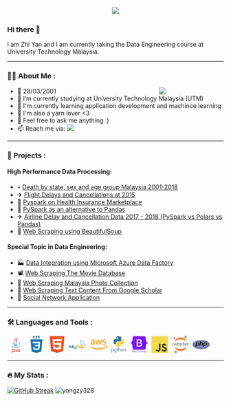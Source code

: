 <div id="header" align="center">
  <img src="https://gifdb.com/images/high/cute-quby-chan-wave-x4ez6u9oy0mm4yxx.webp" width="300"/>
</div>

### Hi there 👋
I am Zhi Yan and I am currently taking the Data Engineering course at University Technology Malaysia.

---
### :woman_technologist: About Me :
<img align="right" width="30%" src="https://media.tenor.com/R6zEIJQaUh4AAAAC/we-bare-bears-ice-bear.gif">

- 📆 28/03/2001
- 👯 I’m currently studying at University Technology Malaysia (UTM)
- 🌱 I'm currently learning application development and machince learning
- :yarn: I'm also a yarn lover <3
- 💬 Feel free to ask me anything :)
- 📫 Reach me via: <a href="mailto:zhiyanyong01@gmail.com"><img src="https://img.shields.io/badge/zhiyanyong01@gmail.com-D14836?style=flat&logo=gmail&logoColor=white"> </a>

---

### 🏅 Projects :
#### High Performance Data Processing: 
- 💀 [Death by state, sex and age group Malaysia 2001-2018](https://github.com/drshahizan/Python_EDA/tree/main/Malaysia%20EDA/Potato)
- ✈ [Flight Delays and Cancellations at 2015](https://github.com/drshahizan/Python-big-data/tree/main/Assignment%201/potato)
- 🏥 [Pyspark on Health Insurance Marketplace](https://github.com/drshahizan/Python-big-data/tree/main/Assignment%202a/Sepuluh)
- 🐼 [PySpark as an alternative to Pandas](https://github.com/drshahizan/Python-big-data/tree/main/Assignment%202b/Sepuluh)
- ✈ [Airline Delay and Cancellation Data 2017 - 2018 (PySpark vs Polars vs Pandas)](https://github.com/drshahizan/Python-big-data/tree/main/Project/Sepuluh)
- 🥣 [Web Scraping using BeautifulSoup](https://github.com/drshahizan/python-web/tree/main/beautiful-soup/Group%2010)

#### Special Topic in Data Engineering:
- 🏭 [Data Integration using Microsoft Azure Data Factory](https://github.com/drshahizan/special-topic-data-engineering/tree/main/assignment/data-integration/submission/MichelinStar)
- 📽️ [Web Scraping The Movie Database](https://github.com/drshahizan/special-topic-data-engineering/tree/main/assignment/API/submission/MichelinStar)
- 📸 [Web Scraping Malaysia Photo Collection](https://github.com/drshahizan/special-topic-data-engineering/tree/main/assignment/data-scraping/submission/part1/MichelinStar)
- 📑 [Web Scraping Text Content From Google Scholar](https://github.com/drshahizan/special-topic-data-engineering/tree/main/assignment/data-scraping/submission/part2/MichelinStar)
- 📱 [Social Network Application](https://github.com/drshahizan/learn-django/tree/main/materials/assignment/submission/MichelinStar)

---
### :hammer_and_wrench: Languages and Tools :
<div>
  <img src="https://github.com/devicons/devicon/blob/master/icons/java/java-original-wordmark.svg" title="Java" alt="Java" width="40" height="40"/>&nbsp;
  <img src="https://github.com/devicons/devicon/blob/master/icons/css3/css3-plain-wordmark.svg"  title="CSS3" alt="CSS" width="40" height="40"/>&nbsp;
  <img src="https://github.com/devicons/devicon/blob/master/icons/html5/html5-original.svg" title="HTML5" alt="HTML" width="40" height="40"/>&nbsp;
  <img src="https://github.com/devicons/devicon/blob/master/icons/mysql/mysql-original-wordmark.svg" title="MySQL"  alt="MySQL" width="40" height="40"/>&nbsp;
  <img src="https://github.com/devicons/devicon/blob/master/icons/amazonwebservices/amazonwebservices-plain-wordmark.svg" title="AWS" alt="AWS" width="40" height="40"/>&nbsp;
  <img src="https://raw.githubusercontent.com/devicons/devicon/master/icons/python/python-original-wordmark.svg" title="Python" **alt="Python" width="40" height="40"/>&nbsp;
  <img src="https://raw.githubusercontent.com/devicons/devicon/master/icons/bootstrap/bootstrap-original-wordmark.svg" title="Bootstrap" **alt="Bootstrap" width="40" height="40"/>&nbsp;
  <img src="https://raw.githubusercontent.com/devicons/devicon/master/icons/javascript/javascript-original.svg" title="Javascript" **alt="Javascript" width="40" height="40"/>&nbsp;
  <img src="https://raw.githubusercontent.com/devicons/devicon/master/icons/jupyter/jupyter-original-wordmark.svg" title="Jupyter" **alt="Jupyter" width="40" height="40"/>&nbsp;
  <img src="https://raw.githubusercontent.com/devicons/devicon/master/icons/php/php-original.svg" title="PHP" **alt="PHP" width="40" height="40"/>
</div>

---
### :fire: My Stats :
[![GitHub Streak](http://github-readme-streak-stats.herokuapp.com?user=yongzy328)](https://git.io/streak-stats)
<img src="https://github-readme-stats.vercel.app/api?username=yongzy328&show_icons=true&locale=en" alt="yongzy328" />

